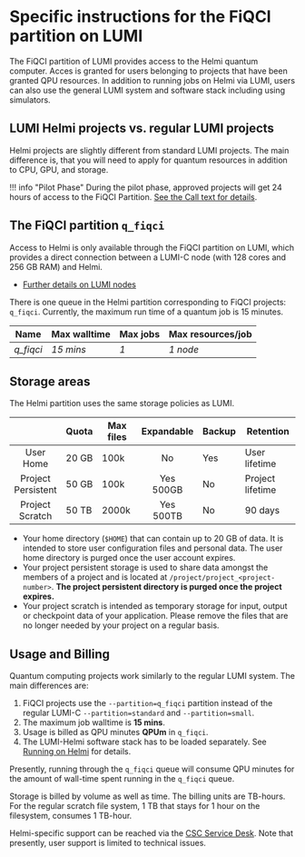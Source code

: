 # Specific instructions for the FiQCI partition on LUMI

The FiQCI partition of LUMI provides access to the Helmi quantum computer. Acces is granted for users belonging to projects that have been granted QPU resources. In addition to running jobs on Helmi via LUMI, users can also use the general LUMI system and software stack including using simulators. 


## LUMI Helmi projects vs. regular LUMI projects

Helmi projects are slightly different from standard LUMI projects. The main difference is, that you will
need to apply for quantum resources in addition to CPU, GPU, and storage.

!!! info "Pilot Phase"
	During the pilot phase, approved projects will get 24 hours of access to the FiQCI Partition.
	[See the Call text for details](https://fiqci.fi/_posts/2022-11-01-Helmi-pilot/). 

## The FiQCI partition `q_fiqci`

Access to Helmi is only available through the FiQCI partition on LUMI, which provides a direct connection between a LUMI-C
node (with 128 cores and 256 GB RAM) and Helmi.

* [Further details on LUMI nodes](https://docs.lumi-supercomputer.eu/computing/systems/lumic/)

There is one queue in the Helmi partition corresponding to FiQCI projects: `q_fiqci`. 
Currently, the maximum run time of a quantum job is 15 minutes.

| Name     | Max walltime | Max jobs          | Max resources/job  |
| -------- | ------------ | ----------------- | ------------------ |
| _q_fiqci_| _15 mins_    |   _1_             | _1 node_           |


## Storage areas

The Helmi partition uses the same storage policies as LUMI.

|                       | Quota | Max files | Expandable   | Backup | Retention        |
|:---------------------:|-------|-----------|:------------:|--------|------------------|
| User<br>Home          | 20 GB | 100k      | No           | Yes    | User lifetime    |
| Project<br>Persistent | 50 GB | 100k      | Yes<br>500GB | No     | Project lifetime |
| Project<br>Scratch    | 50 TB | 2000k     | Yes<br>500TB | No     | 90 days          |

* Your home directory (`$HOME`) that can contain up to 20 GB of data. It is intended to store user configuration files and personal data. The user home directory is purged once the user account expires.
* Your project persistent storage is used to share data amongst the members of a project and is located at `/project/project_<project-number>`. **The project persistent directory is purged once the project expires.**
* Your project scratch is intended as temporary storage for input, output or checkpoint data of your application. Please remove the files that are no longer needed by your project on a regular basis.

## Usage and Billing

Quantum computing projects work similarly to the regular LUMI system. The main differences are:

1. FiQCI projects use the `--partition=q_fiqci` partition instead of the regular LUMI-C `--partition=standard` and `--partition=small`.
2. The maximum job walltime is **15 mins**.
3. Usage is billed as QPU minutes **QPUm** in `q_fiqci`. 
4. The LUMI-Helmi software stack has to be loaded separately. See [Running on Helmi](../running-on-helmi/) for details.

Presently, running through the `q_fiqci` queue will consume QPU minutes for the amount of wall-time spent running in the `q_fiqci` queue.

Storage is billed by volume as well as time. The billing units are TB-hours. For the regular scratch file system, 1 TB that stays for 1 hour on the filesystem, consumes 1 TB-hour.

Helmi-specific support can be reached via the [CSC Service Desk](/support/contact/). Note that presently, user support is limited to technical issues.
